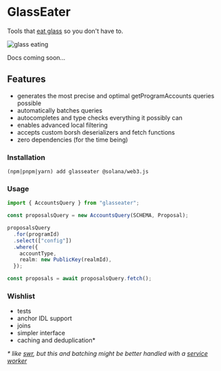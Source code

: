 # GlassEater

Tools that [eat glass](https://www.theblockcrypto.com/post/123515/solana-labs-ceo-part-of-our-culture-is-to-eat-glass) so you don't have to.

![glass eating](https://user-images.githubusercontent.com/601961/147985138-87c41e8f-5fb8-4b0b-a0f9-e82550ab29ed.gif)

Docs coming soon...

## Features

- generates the most precise and optimal getProgramAccounts queries possible
- automatically batches queries
- autocompletes and type checks everything it possibly can
- enables advanced local filtering
- accepts custom borsh deserializers and fetch functions
- zero dependencies (for the time being)

### Installation

`(npm|pnpm|yarn) add glasseater @solana/web3.js`

### Usage

```typescript
import { AccountsQuery } from "glasseater";

const proposalsQuery = new AccountsQuery(SCHEMA, Proposal);

proposalsQuery
  .for(programId)
  .select(["config"])
  .where({
    accountType,
    realm: new PublicKey(realmId),
  });

const proposals = await proposalsQuery.fetch();
```

### Wishlist

- tests
- anchor IDL support
- joins
- simpler interface
- caching and deduplication*

_\* like [swr](https://swr.vercel.app), but this and batching might be better handled with a [service worker](https://github.com/gootools/solana-sidekick)_

